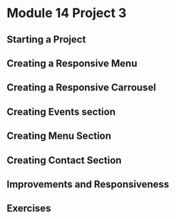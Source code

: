# Module 14 Project 3
## Starting a Project
## Creating a Responsive Menu
## Creating a Responsive Carrousel
## Creating Events section
## Creating Menu Section
## Creating Contact Section
## Improvements and Responsiveness
## Exercises
